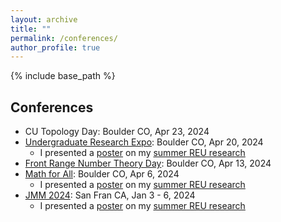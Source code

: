 ```yaml
---
layout: archive
title: ""
permalink: /conferences/
author_profile: true
---
```


{% include base_path %}

## Conferences
* CU Topology Day: Boulder CO, Apr 23, 2024
* <a href = "https://calendar.colorado.edu/event/undergraduate-research-expo">Undergraduate Research Expo</a>: Boulder CO, Apr 20, 2024
  * I presented a [poster](/files/Poster.pdf) on my <a href="https://clydekertzer.com/papers/">summer REU research</a>
* <a href="https://sites.google.com/view/frontrangenumbertheoryday/home?authuser=0">Front Range Number Theory Day</a>: Boulder CO, Apr 13, 2024
* <a href="https://sites.google.com/view/mathforallnola/satellite-conference/boulder-co?authuser=0">Math for All</a>: Boulder CO, Apr 6, 2024
  * I presented a [poster](/files/Poster.pdf) on my <a href="https://clydekertzer.com/papers/">summer REU research</a>
* <a href="https://meetings.ams.org/math/jmm2024/meetingapp.cgi/Paper/28472">JMM 2024</a>: San Fran CA, Jan 3 - 6, 2024
  * I presented a [poster](/files/Poster.pdf) on my <a href="https://clydekertzer.com/papers/">summer REU research</a>


